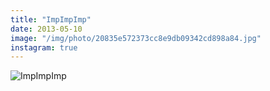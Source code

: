 ```yaml
---
title: "ImpImpImp"
date: 2013-05-10
image: "/img/photo/20835e572373cc8e9db09342cd898a84.jpg"
instagram: true
---
```


![ImpImpImp](/img/photo/20835e572373cc8e9db09342cd898a84.jpg)
